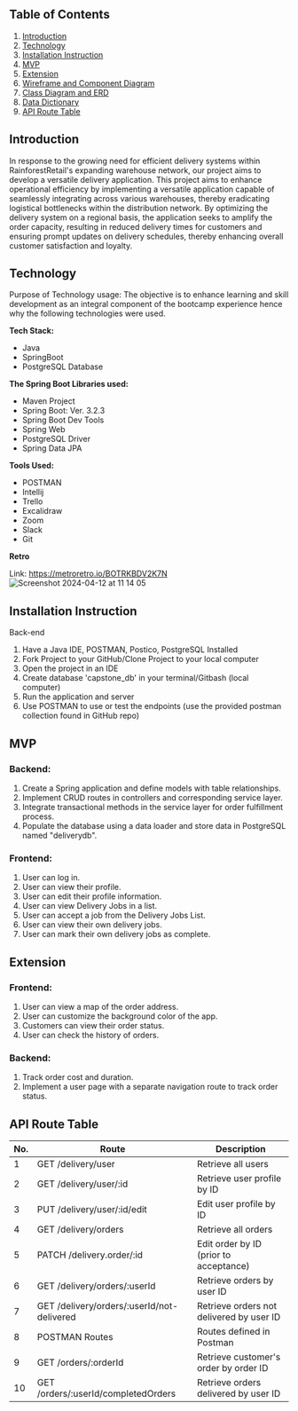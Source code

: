 ## Table of Contents
1. [Introduction](#introduction)
2. [Technology](#technology)
3. [Installation Instruction](#installation)
4. [MVP](#mvp)
5. [Extension](#extension)
6. [Wireframe and Component Diagram](#wireframe)
7. [Class Diagram and ERD](#class-erd-diagram)
8. [Data Dictionary](#data-dictionary)
9. [API Route Table](#api-routes-table)
    
<a id="introduction"></a>
## Introduction
In response to the growing need for efficient delivery systems within RainforestRetail's expanding warehouse network, our project aims to develop a versatile delivery application. This project aims to enhance operational efficiency by implementing a versatile application capable of seamlessly integrating across various warehouses, thereby eradicating logistical bottlenecks within the distribution network. By optimizing the delivery system on a regional basis, the application seeks to amplify the order capacity, resulting in reduced delivery times for customers and ensuring prompt updates on delivery schedules, thereby enhancing overall customer satisfaction and loyalty.

<a id="technology"></a>
## Technology
Purpose of Technology usage:
The objective is to enhance learning and skill development as an integral component of the bootcamp experience hence why the following technologies were used.

**Tech Stack:**
- Java
- SpringBoot
- PostgreSQL Database
  
**The Spring Boot Libraries used:**
- Maven Project
- Spring Boot: Ver. 3.2.3
- Spring Boot Dev Tools
- Spring Web
- PostgreSQL Driver
- Spring Data JPA
  
**Tools Used:**
- POSTMAN
- Intellij
- Trello
- Excalidraw
- Zoom
- Slack
- Git

**Retro**

Link: https://metroretro.io/BOTRKBDV2K7N
![Screenshot 2024-04-12 at 11 14 05](https://github.com/moneshadhali/Capstone_Project/assets/148503750/5bec7282-a78b-4608-b76a-1c0ff7cd1b7f)


<a id="installation"></a>
## Installation Instruction
Back-end
1. Have a Java IDE, POSTMAN, Postico, PostgreSQL Installed
2. Fork Project to your GitHub/Clone Project to your local computer
3. Open the project in an IDE
4. Create database 'capstone_db' in your terminal/Gitbash (local computer)
5. Run the application and server
5. Use POSTMAN to use or test the endpoints (use the provided postman collection found in GitHub repo)


<a id="mvp"></a>
## MVP

### Backend:
1. Create a Spring application and define models with table relationships.
2. Implement CRUD routes in controllers and corresponding service layer.
3. Integrate transactional methods in the service layer for order fulfillment process.
4. Populate the database using a data loader and store data in PostgreSQL named "deliverydb".

### Frontend:
1. User can log in.
2. User can view their profile.
3. User can edit their profile information.
4. User can view Delivery Jobs in a list.
5. User can accept a job from the Delivery Jobs List.
6. User can view their own delivery jobs.
7. User can mark their own delivery jobs as complete.


<a id="extension"></a>
## Extension

### Frontend:
1. User can view a map of the order address.
2. User can customize the background color of the app.
3. Customers can view their order status.
4. User can check the history of orders.

### Backend:
1. Track order cost and duration.
2. Implement a user page with a separate navigation route to track order status.



<a id="api-routes-table"></a>
## API Route Table


| No. | Route                                   | Description                        |
|-----|-----------------------------------------|------------------------------------|
| 1   | GET /delivery/user                      | Retrieve all users                 |
| 2   | GET /delivery/user/:id                  | Retrieve user profile by ID        |
| 3   | PUT /delivery/user/:id/edit             | Edit user profile by ID            |
| 4   | GET /delivery/orders                    | Retrieve all orders                |
| 5   | PATCH /delivery.order/:id               | Edit order by ID (prior to acceptance) |
| 6   | GET /delivery/orders/:userId            | Retrieve orders by user ID         |
| 7   | GET /delivery/orders/:userId/not-delivered | Retrieve orders not delivered by user ID |
| 8   | POSTMAN Routes                          | Routes defined in Postman          |          
| 9   | GET /orders/:orderId                   | Retrieve customer's order by order ID |
| 10   | GET /orders/:userId/completedOrders    | Retrieve orders delivered by user ID |



